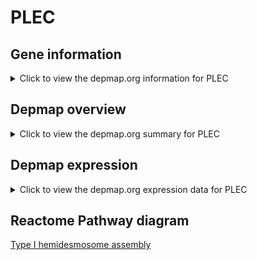 <h1>PLEC</h1>

<h2>Gene information</h2>
<details>
  <summary>Click to view the depmap.org information for PLEC</summary>
  <iframe src="https://depmap.org/portal/gene/PLEC?tab=about" style="border:none;width:100%;height:800px"></iframe>
</details>

<h2>Depmap overview</h2>
<details>
  <summary>Click to view the depmap.org summary for PLEC</summary>
  <iframe src="https://depmap.org/portal/gene/PLEC?tab=overview" style="border:none;width:100%;height:800px"></iframe>
</details>

<h2>Depmap expression</h2>
<details>
  <summary>Click to view the depmap.org expression data for PLEC</summary>
  <iframe src="https://depmap.org/portal/gene/PLEC?tab=characterization" style="border:none;width:100%;height:800px"></iframe>
</details>



<h2>Reactome Pathway diagram</h2>
<a href="https://reactome.org/PathwayBrowser/#/R-HSA-446107" target="_BLANK">Type I hemidesmosome assembly</a>



